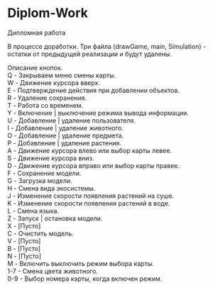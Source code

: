 # Diplom-Work
Дипломная работа

В процессе доработки.
Три файла (drawGame, main, Simulation) - остатки от предыдущей реализации и будут удалены.

Описание кнопок.\
Q - Закрываем меню смены карты. \
W - Движение курсора вверх.\
E - Подтверждение действия при добавлении объектов.\
R - Удаление сохранения.\
T - Работа со временем.\
Y - Включение | выключение режима вывода информации.\
U - Добавление | удаление пользователя.\
I - Добавление | удаление животного.\
O - Добавление | удаление предмета.\
P - Добавление | удаление растения.\
A - Движение курсора влево или выбор карты левее.\
S - Движение курсора вниз.\
D - Движение курсора вправо или выбор карты правее.\
F - Сохранение модели.\
G - Загрузка модели.\
H - Смена вида экосистемы.\
J - Изменение скорости появления растений на суше.\
K - Изменение скорости появления растений в воде.\
L - Смена языка.\
Z - Запуск | остановка модели.\
X - [Пусто]\
C - Очистить модель.\
V - [Пусто]\
B - [Пусто]\
N - [Пусто]\
M - Включить выключить режим выбора карты.\
1-7 - Смена цвета животного.\
0-9 - Выбор номера карты, когда включен режим.